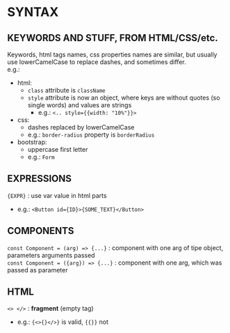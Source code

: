 # SYNTAX

## KEYWORDS AND STUFF, FROM HTML/CSS/etc.
Keywords, html tags names, css properties names are similar, but usually use lowerCamelCase to replace dashes, and sometimes differ.  
e.g.:  
*	html:
	*	`class` attribute is `className`  
	*	`style` attribute is now an object, where keys are without quotes (so single words) and values are strings
		*	e.g.: `<.. style={{width: "10%"}}>`
*	css:  
	*	dashes replaced by lowerCamelCase
	*	e.g.: `border-radius` property is `borderRadius`
*	bootstrap:
	*	uppercase first letter
	*	e.g.: `Form`

## EXPRESSIONS
`{EXPR}` : use var value in html parts  
*	e.g.: `<Button id={ID}>{SOME_TEXT}</Button>`  

## COMPONENTS
`const Component = (arg) => {...}` : component with one arg of tipe object, parameters arguments passed  
`const Component = ({arg}) => {...}` : component with one arg, which was passed as parameter  

## HTML
`<> </>` : **fragment** (empty tag)  
*	e.g.: `{<>{}</>}` is valid, `{{}}` not  